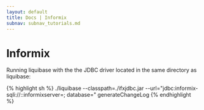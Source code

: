 ```yaml
---
layout: default
title: Docs | Informix 
subnav: subnav_tutorials.md
---
```

# Informix 

Running liquibase with the the JDBC driver located in the same directory as liquibase:

{% highlight sh %}
./liquibase
  --classpath=./ifxjdbc.jar 
  --url="jdbc:informix-sqli://<SERVER IP>:<service>:informixserver=<INSTANCE>;
           database=<DBNAME>" 
  generateChangeLog
{% endhighlight %}

